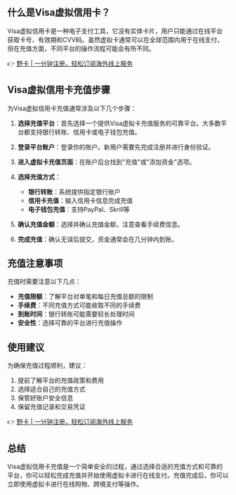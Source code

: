 ## 什么是Visa虚拟信用卡？

Visa虚拟信用卡是一种电子支付工具，它没有实体卡片，用户只能通过在线平台获取卡号、有效期和CVV码。虽然虚拟卡通常可以在全球范围内用于在线支付，但在充值方面，不同平台的操作流程可能会有所不同。

👉 [野卡 | 一分钟注册，轻松订阅海外线上服务](https://bit.ly/bewildcard)

## Visa虚拟信用卡充值步骤

为Visa虚拟信用卡充值通常涉及以下几个步骤：

1. **选择充值平台**：首先选择一个提供Visa虚拟卡充值服务的可靠平台。大多数平台都支持银行转账、信用卡或电子钱包充值。

2. **登录平台账户**：登录你的账户。新用户需要先完成注册并进行身份验证。

3. **进入虚拟卡充值页面**：在账户后台找到"充值"或"添加资金"选项。

4. **选择充值方式**：
   - **银行转账**：系统提供指定银行账户
   - **信用卡充值**：输入信用卡信息完成充值
   - **电子钱包充值**：支持PayPal、Skrill等

5. **确认充值金额**：选择并确认充值金额，注意查看手续费信息。

6. **完成充值**：确认无误后提交，资金通常会在几分钟内到账。

## 充值注意事项

充值时需要注意以下几点：

- **充值限额**：了解平台对单笔和每日充值总额的限制
- **手续费**：不同充值方式可能收取不同的手续费
- **到账时间**：银行转账可能需要较长处理时间
- **安全性**：选择可靠的平台进行充值操作

## 使用建议

为确保充值过程顺利，建议：

1. 提前了解平台的充值政策和费用
2. 选择适合自己的充值方式
3. 保管好账户安全信息
4. 保留充值记录和交易凭证

👉 [野卡 | 一分钟注册，轻松订阅海外线上服务](https://bit.ly/bewildcard)

## 总结

Visa虚拟信用卡充值是一个简单安全的过程，通过选择合适的充值方式和可靠的平台，你可以轻松完成充值并开始使用虚拟卡进行在线支付。充值完成后，你可以立即使用虚拟卡进行在线购物、跨境支付等操作。